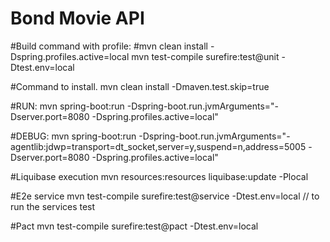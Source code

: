 # Bond Movie API

#Build command with profile:
#mvn clean install -Dspring.profiles.active=local
mvn test-compile surefire:test@unit -Dtest.env=local

#Command to install.
mvn clean install -Dmaven.test.skip=true

#RUN:
mvn spring-boot:run -Dspring-boot.run.jvmArguments="-Dserver.port=8080 -Dspring.profiles.active=local"

#DEBUG:
mvn spring-boot:run -Dspring-boot.run.jvmArguments="-agentlib:jdwp=transport=dt_socket,server=y,suspend=n,address=5005 -Dserver.port=8080 -Dspring.profiles.active=local"

#Liquibase execution
mvn resources:resources liquibase:update -Plocal

#E2e service
mvn test-compile surefire:test@service -Dtest.env=local // to run the services test

#Pact
mvn test-compile surefire:test@pact -Dtest.env=local
